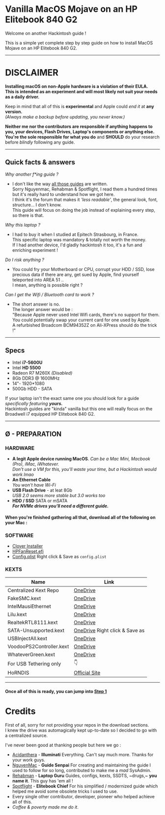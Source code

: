 # Vanilla MacOS Mojave on an HP Elitebook 840 G2

Welcome on another Hackintosh guide !

This is a simple yet complete step by step guide on how to install MacOS Mojave on an HP Elitebook 840 G2.

--------------------------------------------------------------------------------

# DISCLAIMER

**Installing macOS on non-Apple hardware is a violation of their EULA.<br>
This is intended as an experiment and will most likely not suit your needs as a daily driver.**

Keep in mind that all of this is **experimental** and Apple could _end it_ at **any version.**<br>
_(Always make a backup before updating, you never know.)_

**Neither me nor the contributors are responsible if anything happens to you, your devices, Flash Drives, Laptop's components or anything else.**<br>
**You're the sole responsible for what you do** and **SHOULD** do your research before _blindly_ following any guide.

--------------------------------------------------------------------------------

## Quick facts & answers

_Why another f*ing guide ?_

- I don't like the way [all those guides](https://www.tonymacx86.com/forums/mojave-laptop-guides.197/) are written.<br>
  Sorry Nguyenmac, Rehabman & Spotflight, I read them a hundred times but it's really hard to understand how we got here.<br>
  I think it's the forum that makes it _'less readable'_, the general look, font, structure... I don't know.<br>
  This guide will focus on doing the job instead of explaining every step, so there is that.

_Why this laptop ?_

- I had to buy it when I studied at Epitech Strasbourg, in France.<br>
  This specific laptop was mandatory & totally not worth the money.<br>
  If I had another device, I'd gladly hackintosh it too, it's a fun and enriching experiment !

_Do I risk anything ?_

- You could fry your Motherboard or CPU, corrupt your HDD / SSD, lose precious data if there are any, get sued by Apple, find yourself teleported into AREA 51 ..<br>
  I mean, anything is possible right ?

_Can I get the Wifi / Bluetooth card to work ?_

- The short answer is no.<br>
  The longer answer would be :<br>
  "Because Apple never used Intel Wifi cards, there's no support for them.<br>
  You could potentially swap your current card for one used by Apple.<br>
  A refurbished Broadcom BCM94352Z on Ali-XPress should do the trick !"

--------------------------------------------------------------------------------

## Specs

- Intel **i7-5600U**
- Intel **HD 5500**
- Radeon R7 M260X _(Disabled)_
- 8Gb DDR3 @ 1600MHz
- 14"- 1920*1080
- 500Gb HDD - SATA

If your laptop isn't the exact same one you should look for a guide _specifically featuring **yours.**_<br>
Hackintosh guides are "kinda" vanilla but this one will really focus on the Broadwell i7 equipped HP Elitebook 840 G2.

--------------------------------------------------------------------------------

## Ø - PREPARATION

### HARDWARE

- **A legit Apple device running MacOS**. _Can be a Mac Mini, Macbook (Pro), iMac, iWhatever._<br>
  _Don't use a VM for this, you'll waste your time, but a Hackintosh would work lmao_
- **An Ethernet Cable**<br>
  _You won't have Wi-Fi_
- **USB Flash Drive** - at leat 8Gb<br>
  _USB 2.0 seems more stable but 3.0 works too_
- **HDD / SSD** SATA or mSATA<br>
  **_For NVMe drives you'll need a different guide._**

#### When you're finished gathering all that, download all of the following on your Mac :

### SOFTWARE

- [Clover Installer](https://sourceforge.net/projects/cloverefiboot/files/Installer/)
- [HPFanReset.efi](https://bitbucket.org/RehabMan/hp-probook-4x30s-fan-reset/downloads/HPFanReset-2013-1205.efi.zip)
- [Config.plist](https://raw.githubusercontent.com/RehabMan/OS-X-Clover-Laptop-Config/master/config_HD5300_5500_6000.plist) Right click & Save as `config.plist`

### KEXTS

Name                     | Link
------------------------ | ---------------------------------------------------------------------------------------------------------------------------
Centralized Kext Repo    | [OneDrive](https://1drv.ms/f/s!AiP7m5LaOED-m-J8-MLJGnOgAqnjGw)                                                              |
FakeSMC.kext             | [OneDrive](https://onedrive.live.com/?authkey=%21APjCyRpzoAKp4xs&id=FE4038DA929BFB23%21455161)                              |
IntelMausiEthernet       | [OneDrive](https://onedrive.live.com/?authkey=%21APjCyRpzoAKp4xs&id=FE4038DA929BFB23%21455134)                              |
Lilu.kext                | [OneDrive](https://onedrive.live.com/?authkey=%21APjCyRpzoAKp4xs&id=FE4038DA929BFB23%21455053)                              |
RealtekRTL8111.kext      | [OneDrive](https://onedrive.live.com/?authkey=%21APjCyRpzoAKp4xs&id=FE4038DA929BFB23%21455143)                              |
SATA-Unsupported.kext    | [OneDrive](https://raw.githubusercontent.com/RehabMan/hack-tools/master/kexts/SATA-unsupported.kext/) Right click & Save as |
USBInjectAll.kext        | [OneDrive](https://onedrive.live.com/?authkey=%21APjCyRpzoAKp4xs&id=FE4038DA929BFB23%21455146)                              |
VoodooPS2Controller.kext | [OneDrive](https://onedrive.live.com/?authkey=%21APjCyRpzoAKp4xs&id=FE4038DA929BFB23%21455152)                              |
WhateverGreen.kext       | [OneDrive](https://onedrive.live.com/?authkey=%21APjCyRpzoAKp4xs&id=FE4038DA929BFB23%21455095)                              |
For USB Tethering only   | 👇                                                                                                                          |
HoRNDIS                  | [Official Site](https://joshuawise.com/horndis#available_versions)

--------------------------------------------------------------------------------

#### Once all of this is ready, you can jump into [Step 1](/I-BIOS/README.md)

# Credits

First of all, sorry for not providing your repos in the download sections.<br>
I knew the drive was automagically kept up-to-date so I decided to go with a centralized source.

I've never been good at thanking people but here we go :

- [Acidanthera](https://github.com/acidanthera/) - **Illuminati** Everything. Can't say much more. Thanks for your work guys.
- [NguyenMac](https://www.tonymacx86.com/members/nguyenmac.598852/) - **Guide Senpai** For creating and maintaining the guide I used to follow for so long, contributed to make me a _mad_ SysAdmin.
- [Rehabman](https://github.com/rehabman) - **Laptop Guru** Guides, configs, kexts, SSDTS, ~drugs,~ **you name it**. This guy has 'em all !
- [Spotflight](https://www.tonymacx86.com/members/spotflight.1654314/) - **Elitebook Chief** For his simplified / modernized guide which helped me avoid some obsolete tricks I used to use.
- Every single other contributor, developer, pioneer who helped achieve all of this.
- _Coffee & poverty made me do it_.
